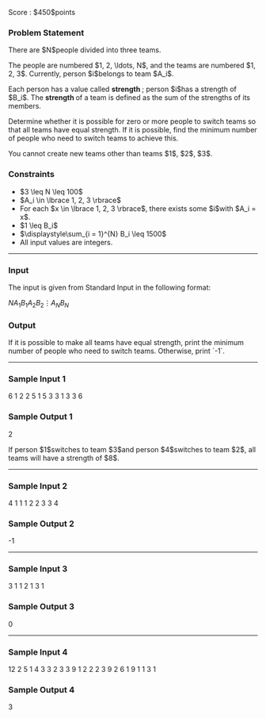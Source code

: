 
<div>

<span>

<span>

<p>
Score : $450$points
</p>

<div>

<section>

### **Problem Statement**

<p>
There are $N$people divided into three teams.
</p>

<p>
The people are numbered $1, 2, \ldots, N$, and the teams are numbered $1, 2, 3$. Currently, person $i$belongs to team $A_i$.
</p>

<p>
Each person has a value called 
<strong>
strength
</strong>
; person $i$has a strength of $B_i$. The 
<strong>
strength
</strong>
of a team is defined as the sum of the strengths of its members.
</p>

<p>
Determine whether it is possible for zero or more people to switch teams so that all teams have equal strength. If it is possible, find the minimum number of people who need to switch teams to achieve this.
</p>

<p>
You cannot create new teams other than teams $1$, $2$, $3$.
</p>

</section>

</div>

<div>

<section>

### **Constraints**

<ul>

<li>
$3 \leq N \leq 100$
</li>

<li>
$A_i \in \lbrace 1, 2, 3 \rbrace$
</li>

<li>
For each $x \in \lbrace 1, 2, 3 \rbrace$, there exists some $i$with $A_i = x$.
</li>

<li>
$1 \leq B_i$
</li>

<li>
$\displaystyle\sum_{i = 1}^{N} B_i \leq 1500$
</li>

<li>
All input values are integers.
</li>

</ul>

</section>

</div>

---

<div>

<div>

<section>

### **Input**

<p>
The input is given from Standard Input in the following format:
</p>

<div>

$N$$A_1$$B_1$$A_2$$B_2$$\vdots$$A_N$$B_N$
</div>

</section>

</div>

<div>

<section>

### **Output**

<p>
If it is possible to make all teams have equal strength, print the minimum number of people who need to switch teams. Otherwise, print `-1`.
</p>

</section>

</div>

</div>

---

<div>

<section>

### **Sample Input 1**

<div>

6
1 2
2 5
1 5
3 3
1 3
3 6

</div>

</section>

</div>

<div>

<section>

### **Sample Output 1**

<div>

2

</div>

<p>
If person $1$switches to team $3$and person $4$switches to team $2$, all teams will have a strength of $8$.
</p>

</section>

</div>

---

<div>

<section>

### **Sample Input 2**

<div>

4
1 1
1 2
2 3
3 4

</div>

</section>

</div>

<div>

<section>

### **Sample Output 2**

<div>

-1

</div>

</section>

</div>

---

<div>

<section>

### **Sample Input 3**

<div>

3
1 1
2 1
3 1

</div>

</section>

</div>

<div>

<section>

### **Sample Output 3**

<div>

0

</div>

</section>

</div>

---

<div>

<section>

### **Sample Input 4**

<div>

12
2 5
1 4
3 3
2 3
3 9
1 2
2 2
3 9
2 6
1 9
1 1
3 1

</div>

</section>

</div>

<div>

<section>

### **Sample Output 4**

<div>

3

</div>

</section>

</div>

</span>

</span>

</div>
